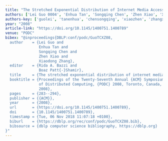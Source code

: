 ```yaml
---
title: "The Stretched Exponential Distribution of Internet Media Access Patterns"
authors: ['Lei Guo 0004', 'Enhua Tan', 'Songqing Chen', 'Zhen Xiao', 'Xiaodong Zhang 0001']
authors-key: ['guolei', 'tanenhua', 'chensongqing', 'xiaozhen', 'zhangxiaodong']
year: "2008"
article-link: "https://doi.org/10.1145/1400751.1400789"
venue: "PODC"
bibex: "@inproceedings{DBLP:conf/podc/GuoTCXZ08,
  author    = {Lei Guo and
               Enhua Tan and
               Songqing Chen and
               Zhen Xiao and
               Xiaodong Zhang},
  editor    = {Rida A. Bazzi and
               Boaz Patt{-}Shamir},
  title     = {The stretched exponential distribution of internet media access patterns},
  booktitle = {Proceedings of the Twenty-Seventh Annual {ACM} Symposium on Principles
               of Distributed Computing, {PODC} 2008, Toronto, Canada, August 18-21,
               2008},
  pages     = {283--294},
  publisher = {{ACM}},
  year      = {2008},
  url       = {https://doi.org/10.1145/1400751.1400789},
  doi       = {10.1145/1400751.1400789},
  timestamp = {Tue, 06 Nov 2018 11:07:18 +0100},
  biburl    = {https://dblp.org/rec/conf/podc/GuoTCXZ08.bib},
  bibsource = {dblp computer science bibliography, https://dblp.org}
}"
---
```

